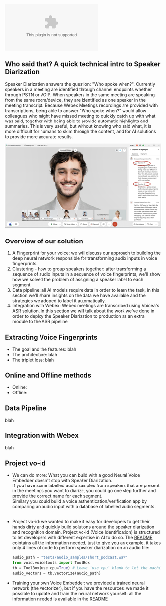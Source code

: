 ![main image](www.www.com)
## Who said that? A quick technical intro to Speaker Diarization
Speaker Diarization answers the question: "Who spoke when?".
Currently speakers in a meeting are identified through channel endpoints whether through PSTN or VOIP.
When speakers in the same meeting are speaking from the same room/device, they are identified as one speaker in the meeting transcript.
Because Webex Meetings recordings are provided with transcriptions, being able to answer "Who spoke when?" would allow colleagues who might have missed meeting to quickly catch up with what was said, together with being able to provide automatic highlights and summaries.
This is very useful, but without knowing who said what, it is more difficult for humans to skim through the content, and for AI solutions to provide more accurate results.

![image of diarized meeting](https://github.com/CiscoDevNet/vo-id/blob/blogs/blogs/Webex-Blog/images/diarized_meeting.png)

## Overview of our solution

1. A Fingerprint for your voice: we will discuss our approach to building the deep neural network responsible for transforming audio inputs in voice fingerprints.
2. Clustering - how to group speakers together: after transforming a sequence of audio inputs in a sequence of voice fingerprints, we'll show how we solved the problem of assigning a speaker label to each segment
3. Data pipeline: all AI models require data in order to learn the task, in this section we'll share insights on the data we have available and the strategies we adoped to label it automatically.
4. Integration with Webex: Webex meetings are transcribed using Voicea's ASR solution. In this section we will talk about the work we've done in order to deploy the Speaker Diarization to production as an extra module to the ASR pipeline

## Extracting Voice Fingerprints
* The goal and the features: blah
* The architecture: blah
* The triplet loss: blah
## Online and Offline methods
* Online:
* Offline:

## Data Pipeline
blah

## Integration with Webex
blah
## Project vo-id
* We can do more:
What you can build with a good Neural Voice Embedder doesn't stop with Speaker Diarization. <br>
If you have some labelled audio samples from speakers that are present in the meetings you want to diarize, you could go one step further and provide the correct name for each segment.<br>
Similary you could build a voice authentication/verification app by comparing an audio input with a database of labelled audio segments. <br><br>
* Project vo-id: we wanted to make it easy for developers to get their hands dirty and quickly build solutions around the speaker diarization and recognition domain. Project vo-id (Voice Identification) is structured to let developers with different expertise in AI to do so.
The [README](https://github.com/CiscoDevNet/vo-id#readme) cointains all the information needed, just to give you an example, it takes only 4 lines of code to perform speaker diarization on an audio file:
    ```python
    audio_path = "tests/audio_samples/short_podcast.wav"
    from void.voicetools import ToolBox
    tb = ToolBox(use_cpu=True) # Leave `use_cpu` blank to let the machine use the GPU if available  
    audio_vectors = tb.vectorize(audio_path)
    ```

* Training your own Voice Embedder: we provided a trained neural network (the vectorizer), but if you have the resources, we made it possible to update and train the neural network yourself: all the information needed is available in the [README](https://github.com/CiscoDevNet/vo-id#train-the-vectorizer)


